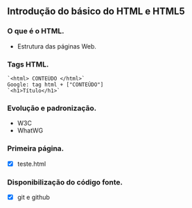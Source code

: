 ## Introdução do básico do HTML e HTML5

### O que é o HTML.
* Estrutura das páginas Web.
### Tags HTML.
    `<html> CONTEÚDO </html>`
    Google: tag html + ["CONTEÚDO"]
    `<h1>Título</h1>`
### Evolução e padronização.
* W3C
* WhatWG
### Primeira página.
- [x] teste.html
### Disponibilização do código fonte.
- [x] git e github